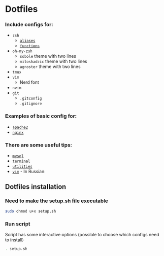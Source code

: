 # Dotfiles

### Include configs for:

* `zsh`
    * [`aliases`](configs/zsh/.zshrc_base_alias)
    * [`functions`](configs/zsh/.zshrc_function)
* `oh-my-zsh`
    * `sobole` theme with two lines
    * `miloshadzic` theme with two lines
    * `agnoster` theme with two lines
* `tmux`
* `vim`
    * Nerd font
* `nvim`
* `git`
    * `.gitconfig`
    * `.gitignore`

### Examples of basic config for:

* [`apache2`](examples/apache2/example.loc.conf)
* [`nginx`](examples/nginx/example.loc)

### There are some useful tips:

* [`mysql`](tips/mysql.md)
* [`terminal`](tips/terminal.md)
* [`utilities`](tips/utilities.md)
* [`vim`](tips/vim.md) - In Russian

## Dotfiles installation

### Need to make the setup.sh file executable

```bash
sudo chmod u+x setup.sh
```

### Run script

Script has some interactive options (possible to choose which configs need to install)
```bash
. setup.sh
```
